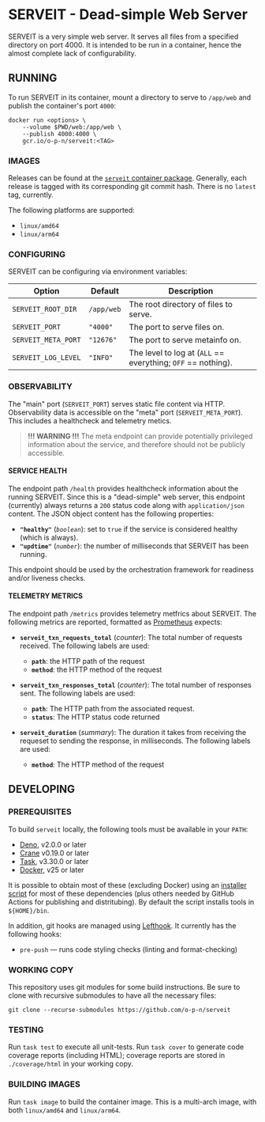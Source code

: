 # SERVEIT - Dead-simple Web Server

SERVEIT is a very simple web server. It serves all files from a specified directory on port 4000. It is intended to be run in a container, hence the almost complete lack of configurability.

## RUNNING

To run SERVEIT in its container, mount a directory to serve to `/app/web` and publish the container's port `4000`:

```
docker run <options> \
    --volume $PWD/web:/app/web \
    --publish 4000:4000 \
    gcr.io/o-p-n/serveit:<TAG>
```

### IMAGES

Releases can be found at the [`serveit` container package](https://github.com/o-p-n/serveit/pkgs/container/serveit).  Generally, each release is tagged with its corresponding git commit hash.  There is no `latest` tag, currently.

The following platforms are supported:

* `linux/amd64`
* `linux/arm64`

### CONFIGURING

SERVEIT can be configuring via environment variables:

| Option              | Default    | Description                                                  |
| ------------------- | ---------- | ------------------------------------------------------------ |
| `SERVEIT_ROOT_DIR`  | `/app/web` | The root directory of files to serve.                         |
| `SERVEIT_PORT`      | `"4000"`   | The port to serve files on.                                   |
| `SERVEIT_META_PORT` | `"12676"`  | The port to serve metainfo on.                               |
| `SERVEIT_LOG_LEVEL` | `"INFO"`   | The level to log at (`ALL` == everything; `OFF` == nothing). |

### OBSERVABILITY

The "main" port (`SERVEIT_PORT`) serves static file content via HTTP.  Observability data is accessible on the "meta" port (`SERVEIT_META_PORT`).  This includes a healthcheck and telemetry metics.

> **!!! WARNING !!!** The meta endpoint can provide potentially privileged information about the service, and therefore should not be publicly accessible.

#### SERVICE HEALTH

The endpoint path `/health` provides healthcheck information about the running SERVEIT.  Since this is a "dead-simple" web server, this endpoint (currently) always returns a `200` status code along with `application/json` content.  The JSON object content has the following properties:

* **`"healthy"`** (_`boolean`_): set to `true` if the service is considered healthy (which is always).
* **`"updtime"`** (_`number`_): the number of milliseconds that SERVEIT has been running.

This endpoint should be used by the orchestration framework for readiness and/or liveness checks.

#### TELEMETRY METRICS

The endpoint path `/metrics` provides telemetry metfrics about SERVEIT.  The following metrics are reported, formatted as [Prometheus](https://prometheus.io) expects:

* **`serveit_txn_requests_total`** (_counter_): The total number of requests received.  The following labels are used:
  * **`path`**: the HTTP path of the request
  * **`method`**: the HTTP method of the request

* **`serveit_txn_responses_total`** (_counter_): The total number of responses sent.  The following labels are used:
  * **`path`**: The HTTP path from the associated request.
  * **`status`**: The HTTP status code returned

* **`serveit_duration`** (_summary_): The duration it takes from receiving the requeset to sending the response, in milliseconds.  The following labels are used:
  * **`method`**: The HTTP method of the request

## DEVELOPING

### PREREQUISITES

To build `serveit` locally, the following tools must be available in your `PATH`:

* [Deno](https://deno.land/), v2.0.0 or later
* [Crane](https://github.com/google/go-containerregistry/blob/main/cmd/crane/README.md) v0.19.0 or later
* [Task](https://taskfile.dev/), v3.30.0 or later
* [Docker](https://docker.com/), v25 or later

It is possible to obtain most of these (excluding Docker) using an [installer script](./.github/scripts/install-tooling.sh) for most of these dependencies (plus others needed by GitHub Actions for publishing and distritubing).  By default the script installs tools in `${HOME}/bin`.

In addition, git hooks are managed using [Lefthook](https://github.com/evilmartians/lefthook).  It currently has the following hooks:

* `pre-push` — runs code styling checks (linting and format-checking)

### WORKING COPY

This repository uses git modules for some build instructions.  Be sure to clone with recursive submodules to have all the necessary files:

```
git clone --recurse-submodules https://github.com/o-p-n/serveit
```

### TESTING

Run `task test` to execute all unit-tests. Run `task cover` to generate code coverage reports (including HTML); coverage reports are stored in `./coverage/html` in your working copy. 

### BUILDING IMAGES

Run `task image` to build the container image.  This is a multi-arch image, with both `linux/amd64` and `linux/arm64`.
